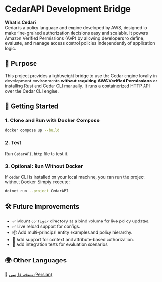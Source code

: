 # CedarAPI Development Bridge

**What is Cedar?**  
Cedar is a policy language and engine developed by AWS, designed to make fine-grained authorization decisions easy and scalable. It powers [Amazon Verified Permissions (AVP)](https://docs.aws.amazon.com/verifiedpermissions/) by allowing developers to define, evaluate, and manage access control policies independently of application logic.

## 🎯 Purpose

This project provides a lightweight bridge to use the Cedar engine locally in development environments **without requiring AWS Verified Permissions** or installing Rust and Cedar CLI manually. It runs a containerized HTTP API over the Cedar CLI engine.

## 🚀 Getting Started

### 1. Clone and Run with Docker Compose

```bash
docker compose up --build
```

### 2. Test

Run ```CedarAPI.http``` file to test it.

### 3. Optional: Run Without Docker

If `cedar` CLI is installed on your local machine, you can run the project without Docker. Simply execute:

```bash
dotnet run --project CedarAPI
```

## 🛠 Future Improvements

- ✅ Mount `configs/` directory as a bind volume for live policy updates.
- ✅ Live reload support for configs.
- 📦 Add multi-principal entity examples and policy hierarchy.
- 🔐 Add support for context and attribute-based authorization.
- 🧪 Add integration tests for evaluation scenarios.

## 🌍 Other Languages

📄 [نسخه فارسی (Persian)](README.fa.md)